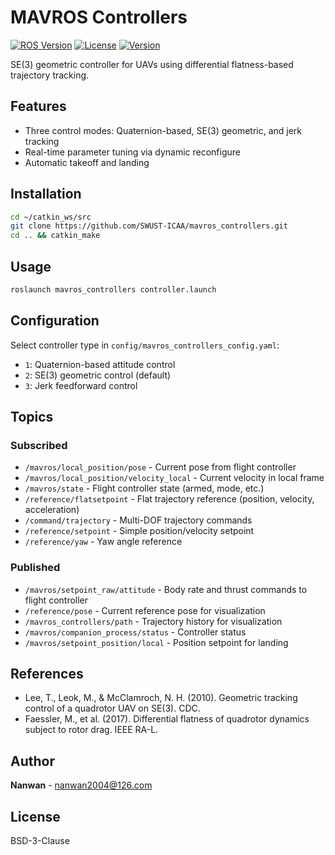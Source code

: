 # MAVROS Controllers

[![ROS Version](https://img.shields.io/badge/ROS-Noetic-blue.svg)](http://wiki.ros.org/noetic)
[![License](https://img.shields.io/badge/License-BSD_3--Clause-blue.svg)](https://opensource.org/licenses/BSD-3-Clause)
[![Version](https://img.shields.io/badge/version-v1.2.0-green.svg)](https://github.com/your-repo/mavros_controllers)

SE(3) geometric controller for UAVs using differential flatness-based trajectory tracking.

## Features

- Three control modes: Quaternion-based, SE(3) geometric, and jerk tracking
- Real-time parameter tuning via dynamic reconfigure
- Automatic takeoff and landing

## Installation

```bash
cd ~/catkin_ws/src
git clone https://github.com/SWUST-ICAA/mavros_controllers.git
cd .. && catkin_make
```

## Usage

```bash
roslaunch mavros_controllers controller.launch
```

## Configuration

Select controller type in `config/mavros_controllers_config.yaml`:
- `1`: Quaternion-based attitude control
- `2`: SE(3) geometric control (default)
- `3`: Jerk feedforward control

## Topics

### Subscribed
- `/mavros/local_position/pose` - Current pose from flight controller
- `/mavros/local_position/velocity_local` - Current velocity in local frame
- `/mavros/state` - Flight controller state (armed, mode, etc.)
- `/reference/flatsetpoint` - Flat trajectory reference (position, velocity, acceleration)
- `/command/trajectory` - Multi-DOF trajectory commands
- `/reference/setpoint` - Simple position/velocity setpoint
- `/reference/yaw` - Yaw angle reference

### Published
- `/mavros/setpoint_raw/attitude` - Body rate and thrust commands to flight controller
- `/reference/pose` - Current reference pose for visualization
- `/mavros_controllers/path` - Trajectory history for visualization
- `/mavros/companion_process/status` - Controller status
- `/mavros/setpoint_position/local` - Position setpoint for landing

## References

- Lee, T., Leok, M., & McClamroch, N. H. (2010). Geometric tracking control of a quadrotor UAV on SE(3). CDC.
- Faessler, M., et al. (2017). Differential flatness of quadrotor dynamics subject to rotor drag. IEEE RA-L.

## Author

**Nanwan** - nanwan2004@126.com

## License

BSD-3-Clause
